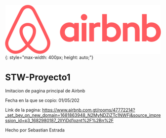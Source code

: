 
![Descripción de la imagen](./airbnb/src/assets/img/logo.png){: style="max-width: 400px; height: auto;"}

# STW-Proyecto1
Imitacion de pagina principal de Airbnb

Fecha en la que se copio: 01/05/202

Link de la pagina: https://www.airbnb.com.gt/rooms/47772214?_set_bev_on_new_domain=1681863948_N2MyNDZiZTc1NWFj&source_impression_id=p3_1682980187_2llYiDd1oznt%2F%2Bn%2F

Hecho por Sebastian Estrada
